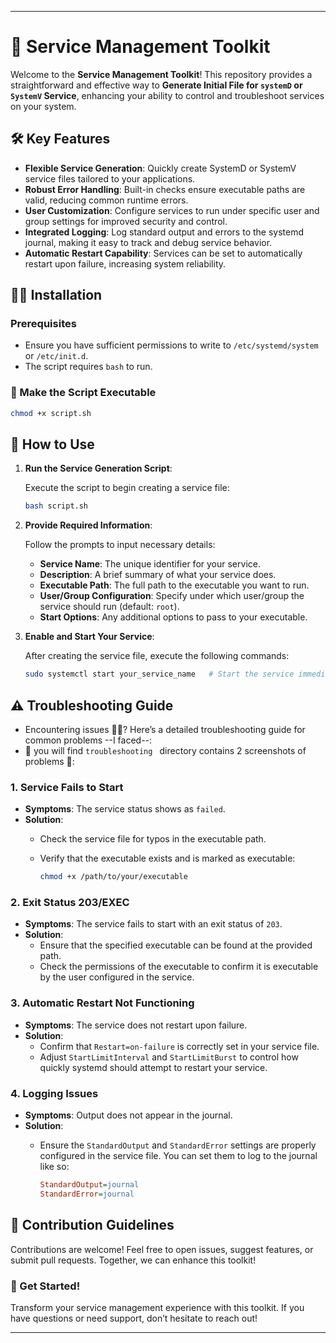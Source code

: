 
---

# 🌟 Service Management Toolkit

Welcome to the **Service Management Toolkit**! This repository provides a straightforward and effective way to **Generate Initial File for `systemD` or `SystemV` Service**, enhancing your ability to control and troubleshoot services on your system.

## 🛠️ Key Features

- **Flexible Service Generation**: Quickly create SystemD or SystemV service files tailored to your applications.
- **Robust Error Handling**: Built-in checks ensure executable paths are valid, reducing common runtime errors.
- **User Customization**: Configure services to run under specific user and group settings for improved security and control.
- **Integrated Logging**: Log standard output and errors to the systemd journal, making it easy to track and debug service behavior.
- **Automatic Restart Capability**: Services can be set to automatically restart upon failure, increasing system reliability.

## 🧑‍💻 Installation

### Prerequisites

- Ensure you have sufficient permissions to write to `/etc/systemd/system` or `/etc/init.d`.
- The script requires `bash` to run.


### 🥇 Make the Script Executable

```bash
chmod +x script.sh
```

## 🔧 How to Use

1. **Run the Service Generation Script**:

   Execute the script to begin creating a service file:

   ```bash
   bash script.sh
   ```

2. **Provide Required Information**:

   Follow the prompts to input necessary details:

   - **Service Name**: The unique identifier for your service.
   - **Description**: A brief summary of what your service does.
   - **Executable Path**: The full path to the executable you want to run.
   - **User/Group Configuration**: Specify under which user/group the service should run (default: `root`).
   - **Start Options**: Any additional options to pass to your executable.

3. **Enable and Start Your Service**:

   After creating the service file, execute the following commands:

   ```bash
   sudo systemctl start your_service_name   # Start the service immediately
   ```

## ⚠️ Troubleshooting Guide

- Encountering issues 😵‍💫? Here’s a detailed troubleshooting guide for common problems --I faced--:
- 🔴 you will find `troubleshooting ` directory contains 2 screenshots of problems 🔴:

### 1. **Service Fails to Start**

- **Symptoms**: The service status shows as `failed`.
- **Solution**: 
  - Check the service file for typos in the executable path.
  - Verify that the executable exists and is marked as executable:

    ```bash
    chmod +x /path/to/your/executable
    ```

### 2. **Exit Status 203/EXEC**

- **Symptoms**: The service fails to start with an exit status of `203`.
- **Solution**: 
  - Ensure that the specified executable can be found at the provided path.
  - Check the permissions of the executable to confirm it is executable by the user configured in the service.

### 3. **Automatic Restart Not Functioning**

- **Symptoms**: The service does not restart upon failure.
- **Solution**: 
  - Confirm that `Restart=on-failure` is correctly set in your service file.
  - Adjust `StartLimitInterval` and `StartLimitBurst` to control how quickly systemd should attempt to restart your service.

### 4. **Logging Issues**

- **Symptoms**: Output does not appear in the journal.
- **Solution**: 
  - Ensure the `StandardOutput` and `StandardError` settings are properly configured in the service file. You can set them to log to the journal like so:

    ```ini
    StandardOutput=journal
    StandardError=journal
    ```

## 🤝 Contribution Guidelines

Contributions are welcome! Feel free to open issues, suggest features, or submit pull requests. Together, we can enhance this toolkit!

### 🎉 Get Started!

Transform your service management experience with this toolkit. If you have questions or need support, don’t hesitate to reach out!

--- 

